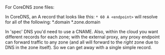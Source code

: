 For CoreDNS zone files:

In CoreDNS, an A record that looks like this: `* 60 A <endpoint>` will resolve for all of the following:
*.domain
*.zone.domain

In 'spec' DNS you'd need to use a CNAME.
Also, within the cloud you want different records for each zone; with the external proxy, any proxy endpoint can forward traffic to any zone (and all will forward to the _right_ zone due to DNS in the zone itself). So we can get away with a single simple record.